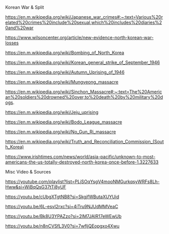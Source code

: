 Korean War & Split

https://en.m.wikipedia.org/wiki/Japanese_war_crimes#:~:text=Various%20related%20crimes%20include%20sexual,which%20includes%20diaries%20and%20war

https://www.wilsoncenter.org/article/new-evidence-north-korean-war-losses

https://en.m.wikipedia.org/wiki/Bombing_of_North_Korea

https://en.m.wikipedia.org/wiki/Korean_general_strike_of_September_1946

https://en.m.wikipedia.org/wiki/Autumn_Uprising_of_1946

https://en.m.wikipedia.org/wiki/Mungyeong_massacre

https://en.m.wikipedia.org/wiki/Sinchon_Massacre#:~:text=The%20American%20soldiers%20drowned%20over,to%20death%20by%20military%20dogs.

https://en.m.wikipedia.org/wiki/Jeju_uprising

https://en.m.wikipedia.org/wiki/Bodo_League_massacre

https://en.m.wikipedia.org/wiki/No_Gun_Ri_massacre

https://en.m.wikipedia.org/wiki/Truth_and_Reconciliation_Commission_(South_Korea)

https://www.irishtimes.com/news/world/asia-pacific/unknown-to-most-americans-the-us-totally-destroyed-north-korea-once-before-1.3227633

Misc Video & Sources



https://youtube.com/playlist?list=PLjSOqYsgV4mooNMGurkqsyWRFs8Lh-Hww&si=WiBqQsG37tTi8yUF

https://youtu.be/cUbgXTgtNB8?si=SkgjfWButaXUYUid

https://youtu.be/6L-esvI2rxc?si=4iTru9NJUdMMVeaC

https://youtu.be/Bk8U3YPAZzo?si=2lM7JAIR17eWEwUb

https://youtu.be/n8nCVSfL3V0?si=7wfljQEopgxo4Xwu



